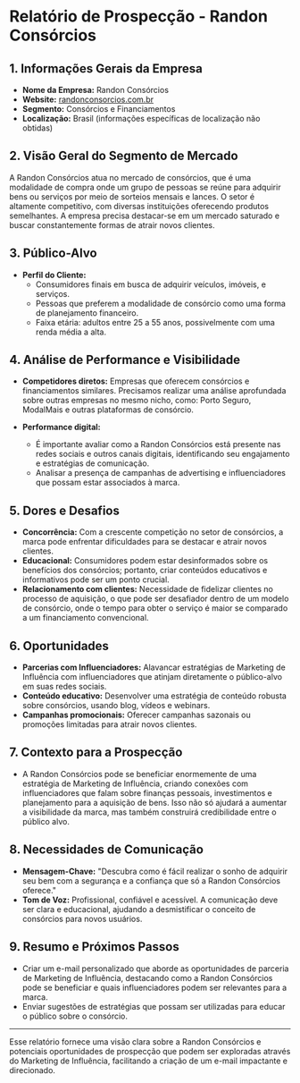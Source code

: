 # Relatório de Prospecção - Randon Consórcios

## 1. Informações Gerais da Empresa
- **Nome da Empresa:** Randon Consórcios
- **Website:** [randonconsorcios.com.br](http://www.randonconsorcios.com.br)
- **Segmento:** Consórcios e Financiamentos
- **Localização:** Brasil (informações específicas de localização não obtidas)

## 2. Visão Geral do Segmento de Mercado
A Randon Consórcios atua no mercado de consórcios, que é uma modalidade de compra onde um grupo de pessoas se reúne para adquirir bens ou serviços por meio de sorteios mensais e lances. O setor é altamente competitivo, com diversas instituições oferecendo produtos semelhantes. A empresa precisa destacar-se em um mercado saturado e buscar constantemente formas de atrair novos clientes.

## 3. Público-Alvo
- **Perfil do Cliente:** 
  - Consumidores finais em busca de adquirir veículos, imóveis, e serviços.
  - Pessoas que preferem a modalidade de consórcio como uma forma de planejamento financeiro.
  - Faixa etária: adultos entre 25 a 55 anos, possivelmente com uma renda média a alta.

## 4. Análise de Performance e Visibilidade
- **Competidores diretos:** Empresas que oferecem consórcios e financiamentos similares. Precisamos realizar uma análise aprofundada sobre outras empresas no mesmo nicho, como: Porto Seguro, ModalMais e outras plataformas de consórcio.
  
- **Performance digital:** 
  - É importante avaliar como a Randon Consórcios está presente nas redes sociais e outros canais digitais, identificando seu engajamento e estratégias de comunicação.
  - Analisar a presença de campanhas de advertising e influenciadores que possam estar associados à marca.

## 5. Dores e Desafios
- **Concorrência:** Com a crescente competição no setor de consórcios, a marca pode enfrentar dificuldades para se destacar e atrair novos clientes.
- **Educacional:** Consumidores podem estar desinformados sobre os benefícios dos consórcios; portanto, criar conteúdos educativos e informativos pode ser um ponto crucial.
- **Relacionamento com clientes:** Necessidade de fidelizar clientes no processo de aquisição, o que pode ser desafiador dentro de um modelo de consórcio, onde o tempo para obter o serviço é maior se comparado a um financiamento convencional.

## 6. Oportunidades
- **Parcerias com Influenciadores:** Alavancar estratégias de Marketing de Influência com influenciadores que atinjam diretamente o público-alvo em suas redes sociais.
- **Conteúdo educativo:** Desenvolver uma estratégia de conteúdo robusta sobre consórcios, usando blog, vídeos e webinars.
- **Campanhas promocionais:** Oferecer campanhas sazonais ou promoções limitadas para atrair novos clientes.

## 7. Contexto para a Prospecção
- A Randon Consórcios pode se beneficiar enormemente de uma estratégia de Marketing de Influência, criando conexões com influenciadores que falam sobre finanças pessoais, investimentos e planejamento para a aquisição de bens. Isso não só ajudará a aumentar a visibilidade da marca, mas também construirá credibilidade entre o público alvo.

## 8. Necessidades de Comunicação
- **Mensagem-Chave:** "Descubra como é fácil realizar o sonho de adquirir seu bem com a segurança e a confiança que só a Randon Consórcios oferece."
- **Tom de Voz:** Profissional, confiável e acessível. A comunicação deve ser clara e educacional, ajudando a desmistificar o conceito de consórcios para novos usuários.

## 9. Resumo e Próximos Passos
- Criar um e-mail personalizado que aborde as oportunidades de parceria de Marketing de Influência, destacando como a Randon Consórcios pode se beneficiar e quais influenciadores podem ser relevantes para a marca.
- Enviar sugestões de estratégias que possam ser utilizadas para educar o público sobre o consórcio.

---

Esse relatório fornece uma visão clara sobre a Randon Consórcios e potenciais oportunidades de prospecção que podem ser exploradas através do Marketing de Influência, facilitando a criação de um e-mail impactante e direcionado.
